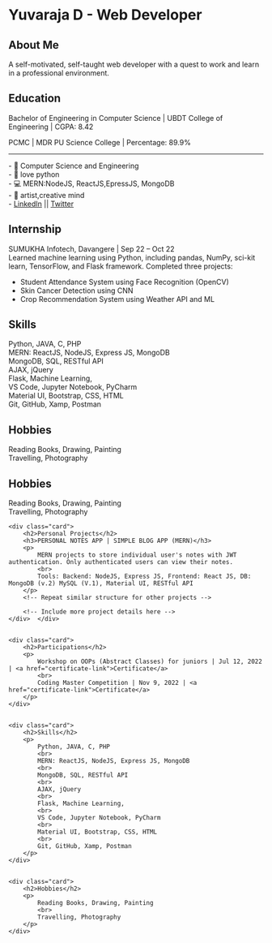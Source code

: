 <!DOCTYPE html>
<html>
<head>
   
  
</head>
<body>
    <div class="header">
        <h1>Yuvaraja D - Web Developer</h1>
    </div>
    <div class="container">
        <div class="card">
            <h2>About Me</h2>
            <p>
                A self-motivated, self-taught web developer with a quest to work and learn in a professional environment.
            </p>
        </div>
        <div class="card">
            <h2>Education</h2>
            <p>
                Bachelor of Engineering in Computer Science | UBDT College of Engineering | CGPA: 8.42
            </p>
            <p>
                PCMC | MDR PU Science College | Percentage: 89.9%
            </p>
        </div>
        <!-- Add more cards for Internship, Projects, Participations, Skills, Hobbies, etc. -->
    </div>
   <hr>
- 🌱 Computer Science and Engineering <br>
- 🐍 love python<br>
- 💻 MERN:NodeJS, ReactJS,EpressJS, MongoDB<br>
- 🎨 artist,creative mind<br>
- <a href="https://www.linkedin.com/in/yuvaraja-d/" >LinkedIn</a> || <a href="https://twitter.com/Yuvaraj_D_" > Twitter </a>


<div class="container">
    <div class="card">
        <h2>Internship</h2>
        <p>
            SUMUKHA Infotech, Davangere | Sep 22 – Oct 22
            <br>
            Learned machine learning using Python, including pandas, NumPy, sci-kit learn, TensorFlow, and Flask framework. Completed three projects:
        </p>
        <ul>
            <li>Student Attendance System using Face Recognition (OpenCV)</li>
            <li>Skin Cancer Detection using CNN</li>
            <li>Crop Recommendation System using Weather API and ML</li>
        </ul>
    </div>
    <div class="card">
        <h2>Skills</h2>
        <p>
            Python, JAVA, C, PHP
            <br>
            MERN: ReactJS, NodeJS, Express JS, MongoDB
            <br>
            MongoDB, SQL, RESTful API
            <br>
            AJAX, jQuery
            <br>
            Flask, Machine Learning,
            <br>
            VS Code, Jupyter Notebook, PyCharm
            <br>
            Material UI, Bootstrap, CSS, HTML
            <br>
            Git, GitHub, Xamp, Postman
        </p>
    </div>
    <div class="card">
        <h2>Hobbies</h2>
        <p>
            Reading Books, Drawing, Painting
            <br>
            Travelling, Photography
        </p>
    </div>
 <div class="card">
        <h2>Hobbies</h2>
        <p>
            Reading Books, Drawing, Painting
            <br>
            Travelling, Photography
        </p>
    </div>

    

    <div class="card">
        <h2>Personal Projects</h2>
        <h3>PERSONAL NOTES APP | SIMPLE BLOG APP (MERN)</h3>
        <p>
            MERN projects to store individual user's notes with JWT authentication. Only authenticated users can view their notes.
            <br>
            Tools: Backend: NodeJS, Express JS, Frontend: React JS, DB: MongoDB (v.2) MySQL (V.1), Material UI, RESTful API
        </p>
        <!-- Repeat similar structure for other projects -->

        <!-- Include more project details here -->
    </div>  </div>

  
    <div class="card">
        <h2>Participations</h2>
        <p>
            Workshop on OOPs (Abstract Classes) for juniors | Jul 12, 2022 | <a href="certificate-link">Certificate</a>
            <br>
            Coding Master Competition | Nov 9, 2022 | <a href="certificate-link">Certificate</a>
        </p>
    </div>

   
    <div class="card">
        <h2>Skills</h2>
        <p>
            Python, JAVA, C, PHP
            <br>
            MERN: ReactJS, NodeJS, Express JS, MongoDB
            <br>
            MongoDB, SQL, RESTful API
            <br>
            AJAX, jQuery
            <br>
            Flask, Machine Learning,
            <br>
            VS Code, Jupyter Notebook, PyCharm
            <br>
            Material UI, Bootstrap, CSS, HTML
            <br>
            Git, GitHub, Xamp, Postman
        </p>
    </div>

   
    <div class="card">
        <h2>Hobbies</h2>
        <p>
            Reading Books, Drawing, Painting
            <br>
            Travelling, Photography
        </p>
    </div>
</div>



</body>
</html>
